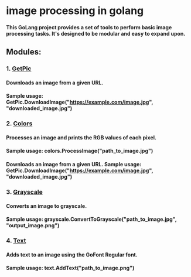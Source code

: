 # image processing in golang

#### This GoLang project provides a set of tools to perform basic image processing tasks. It's designed to be modular and easy to expand upon.

## Modules:

### 1. [GetPic](https://github.com/huyngo878/img_mod/tree/main/GetPic)

#### Downloads an image from a given URL.

#### Sample usage: GetPic.DownloadImage("https://example.com/image.jpg", "downloaded_image.jpg")

### 2. [Colors](https://github.com/huyngo878/img_mod/tree/main/Colors)

#### Processes an image and prints the RGB values of each pixel.

#### Sample usage: colors.ProcessImage("path_to_image.jpg")

#### Downloads an image from a given URL. Sample usage: GetPic.DownloadImage("https://example.com/image.jpg", "downloaded_image.jpg")

### 3. [Grayscale](https://github.com/huyngo878/img_mod/tree/main/Grayscale)

#### Converts an image to grayscale.

#### Sample usage: grayscale.ConvertToGrayscale("path_to_image.jpg", "output_image.png")

### 4. [Text](https://github.com/huyngo878/img_mod/tree/main/Text)

#### Adds text to an image using the GoFont Regular font.

#### Sample usage: text.AddText("path_to_image.png")
